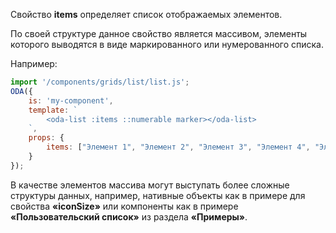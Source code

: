 Свойство **items** определяет список отображаемых элементов.

По своей структуре данное свойство является массивом, элементы которого выводятся в виде маркированного или нумерованного списка.

Например:

```javascript _run_line_edit_loadoda_[my-component.js]_h=120_
import '/components/grids/list/list.js';
ODA({
    is: 'my-component',
    template: `
        <oda-list :items ::numerable marker></oda-list>
    `,
    props: {
        items: ["Элемент 1", "Элемент 2", "Элемент 3", "Элемент 4", "Элемент 5"]
    }
});
```

В качестве элементов массива могут выступать более сложные структуры данных, например, нативные объекты как в примере для свойства **«iconSize»** или компоненты как в примере **«Пользовательский список»** из раздела **«Примеры»**.
